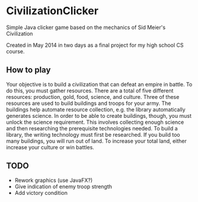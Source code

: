 # CivilizationClicker
Simple Java clicker game based on the mechanics of Sid Meier's Civilization

Created in May 2014 in two days as a final project for my high school CS course. 

## How to play
Your objective is to build a civilization that can defeat an empire in battle. To do this, you must gather resources. There are a total of five different resources: production, gold, food, science, and culture. Three of these resources are used to build buildings and troops for your army. The buildings help automate resource collection, e.g. the library automatically generates science. In order to be able to create buildings, though, you must unlock the science requirement. This involves collecting enough science and then researching the prerequisite technologies needed. To build a library, the writing technology must first be researched. If you build too many buildings, you will run out of land. To increase your total land, either increase your culture or win battles. 

## TODO
* Rework graphics (use JavaFX?)
* Give indication of enemy troop strength
* Add victory condition
